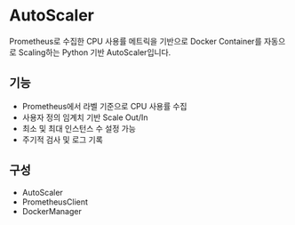 # AutoScaler

Prometheus로 수집한 CPU 사용률 메트릭을 기반으로 Docker Container를 자동으로 Scaling하는 Python 기반 AutoScaler입니다.

## 기능

- Prometheus에서 라벨 기준으로 CPU 사용률 수집
- 사용자 정의 임계치 기반 Scale Out/In
- 최소 및 최대 인스턴스 수 설정 가능
- 주기적 검사 및 로그 기록

## 구성

- AutoScaler
- PrometheusClient
- DockerManager

